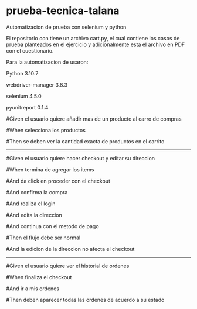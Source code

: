 # prueba-tecnica-talana
Automatizacion de prueba con selenium y python

El repositorio con tiene un archivo cart.py, el cual contiene los casos de prueba planteados en el ejercicio y adicionalmente esta el archivo en PDF con el cuestionario.

Para la automatizacion de usaron:

Python 3.10.7

webdriver-manager 3.8.3

selenium 4.5.0

pyunitreport 0.1.4




   #Given el usuario quiere añadir mas de un producto al carro de compras
   
   #When selecciona los productos
   
   #Then se deben ver la cantidad exacta de productos en el carrito
   **************************************************************
   
   #Given el usuario quiere hacer checkout y editar su direccion
   
   #When termina de agregar los items
   
   #And da click en proceder con el checkout
   
   #And confirma la compra
   
   #And realiza el login
   
   #And edita la direccion
   
   #And continua con el metodo de pago
   
   #Then el flujo debe ser normal
   
   #And la edicion de la direccion no afecta el checkout
   *****************************************************
   
   #Given el usuario quiere ver el historial de ordenes
   
   #When finaliza el checkout
   
   #And ir a mis ordenes
   
   #Then deben aparecer todas las ordenes de acuerdo a su estado
